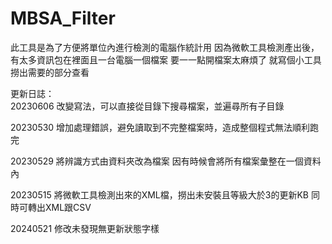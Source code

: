 # MBSA_Filter

此工具是為了方便將單位內進行檢測的電腦作統計用
因為微軟工具檢測產出後，有太多資訊包在裡面且一台電腦一個檔案
要一一點開檔案太麻煩了
就寫個小工具撈出需要的部分查看

更新日誌：<br>
20230606
改變寫法，可以直接從目錄下搜尋檔案，並遍尋所有子目錄

20230530
增加處理錯誤，避免讀取到不完整檔案時，造成整個程式無法順利跑完

20230529
將辨識方式由資料夾改為檔案
因有時候會將所有檔案彙整在一個資料內

20230515
將微軟工具檢測出來的XML檔，撈出未安裝且等級大於3的更新KB
同時可轉出XML跟CSV

20240521
修改未發現無更新狀態字樣
